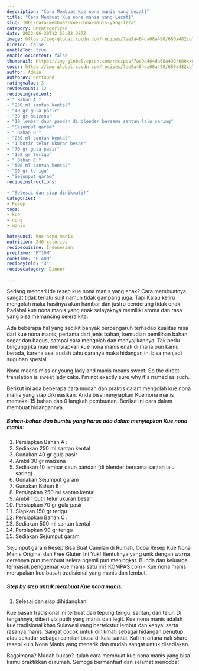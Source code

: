 ```yaml
---
description: "Cara Membuat Kue nona manis yang Lezat}"
title: "Cara Membuat Kue nona manis yang Lezat}"
slug: 1061-cara-membuat-kue-nona-manis-yang-lezat
category: Uncategorized
date: 2022-06-30T12:55:02.387Z
image: https://img-global.cpcdn.com/recipes/7ae9a464da68a498/680x482cq70/kue-nona-manis-foto-resep-utama.jpg
hideToc: false
enableToc: true
enableTocContent: false
thumbnail: https://img-global.cpcdn.com/recipes/7ae9a464da68a498/680x482cq70/kue-nona-manis-foto-resep-utama.jpg
cover: https://img-global.cpcdn.com/recipes/7ae9a464da68a498/680x482cq70/kue-nona-manis-foto-resep-utama.jpg
author: Admin
authorAv: notfound
ratingvalue: 3
reviewcount: 12
recipeingredient:
- " Bahan A "
- "250 ml santan kental"
- "40 gr gula pasir"
- "30 gr maizena"
- "10 lembar daun pandan di blender bersama santan lalu saring"
- "Sejumput garam"
- " Bahan B "
- "250 ml santan kental"
- "1 butir telur ukuran besar"
- "70 gr gula pasir"
- "150 gr terigu"
- " Bahan C "
- "500 ml santan kental"
- "90 gr terigu"
- "Sejumput garam"
recipeinstructions:

- "Selesai dan siap dinikmati!"
categories:
- Resep
tags:
- kue
- nona
- manis

katakunci: kue nona manis 
nutrition: 240 calories
recipecuisine: Indonesian
preptime: "PT10M"
cooktime: "PT48M"
recipeyield: "3"
recipecategory: Dinner

---
```



Sedang mencari ide resep kue nona manis yang enak? Cara membuatnya sangat tidak terlalu sulit namun tidak gampang juga. Tapi Kalau keliru mengolah maka hasilnya akan hambar dan justru cenderung tidak enak. Padahal kue nona manis yang enak selayaknya memiliki aroma dan rasa yang bisa memancing selera kita.


Ada beberapa hal yang sedikit banyak berpengaruh terhadap kualitas rasa dari kue nona manis, pertama dari jenis bahan, kemudian pemilihan bahan segar dan bagus, sampai cara mengolah dan menyajikannya. Tak perlu bingung jika mau menyiapkan kue nona manis enak di mana pun kamu berada, karena asal sudah tahu caranya maka hidangan ini bisa menjadi suguhan spesial.

Nona means miss or young lady and manis means sweet. So the direct translation is sweet lady cake. I&#39;m not exactly sure why it&#39;s named as such.


Berikut ini ada beberapa cara mudah dan praktis dalam mengolah kue nona manis yang siap dikreasikan. Anda bisa menyiapkan Kue nona manis memakai 15 bahan dan 0 langkah pembuatan. Berikut ini cara dalam membuat hidangannya.

<!--inarticleads1-->

##### Bahan-bahan dan bumbu yang harus ada dalam menyiapkan Kue nona manis:

1. Persiapkan  Bahan A :
1. Sediakan 250 ml santan kental
1. Gunakan 40 gr gula pasir
1. Ambil 30 gr maizena
1. Sediakan 10 lembar daun pandan (di blender bersama santan lalu saring)
1. Gunakan Sejumput garam
1. Gunakan  Bahan B :
1. Persiapkan 250 ml santan kental
1. Ambil 1 butir telur ukuran besar
1. Persiapkan 70 gr gula pasir
1. Siapkan 150 gr terigu
1. Persiapkan  Bahan C :
1. Sediakan 500 ml santan kental
1. Persiapkan 90 gr terigu
1. Sediakan Sejumput garam


Sejumput garam Resep Bisa Buat Camilan di Rumah, Coba Resep Kue Nona Manis Original dan Free Gluten Ini Yuk! Bentuknya yang unik dengan warna cerahnya pun membuat selera ngemil pun meningkat. Bunda dan keluarga termasuk penggemar kue manis satu ini? KOMPAS.com - Kue nona manis merupakan kue basah tradisional yang manis dan lembut. 

<!--inarticleads2-->

##### Step by step untuk membuat Kue nona manis:


1. Selesai dan siap dihidangkan!

Kue basah tradisional ini terbuat dari tepung terigu, santan, dan telur. Di tengahnya, diberi vla putih yang manis dan legit. Kue nona manis adalah kue tradisional khas Sulawesi yang bertekstur lembut dan kenyal serta rasanya manis. Sangat cocok untuk dinikmati sebagai hidangan penutup atau sekadar sebagai camilan biasa di kala santai. Kali ini ariana nak share resepi kuih Nona Manis yang menarik dan mudah sangat untuk disediakan. 

Bagaimana? Mudah bukan? Itulah cara membuat kue nona manis yang bisa kamu praktikkan di rumah. Semoga bermanfaat dan selamat mencoba!
